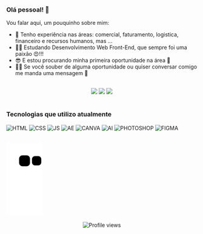 ### Olá pessoal! 👋

Vou falar aqui, um pouquinho sobre mim:

- 🔭 Tenho experiência nas áreas: comercial, faturamento, logistica, financeiro e recursos humanos, mas ...
- 👩‍🎓 Estudando Desenvolvimento Web Front-End, que sempre foi uma paixão 😍!!!
- 😎 E estou procurando minha primeira oportunidade na área 🤞
- 👩‍💻 Se você souber de alguma oportunidade ou quiser conversar comigo me manda uma mensagem 🥳 
<br>
<div align="center"> 
  <a href="https://www.instagram.com/denise.brg/" target="_blank"><img src="https://img.shields.io/badge/-Instagram-%23E4405F?style=for-the-badge&logo=instagram&logoColor=white" target="_blank"></a>
 	<a href = "mailto:denisebraguin@gmail.com"><img src="https://img.shields.io/badge/-Gmail-%23333?style=for-the-badge&logo=gmail&logoColor=white" target="_blank"></a>
  <a href="https://www.linkedin.com/in/denise-braguin/" target="_blank"><img src="https://img.shields.io/badge/-LinkedIn-%230077B5?style=for-the-badge&logo=linkedin&logoColor=white" target="_blank"></a> 
<br> <br> 
    
</div>
<div style="display: inline_block">
<h3> Tecnologias que utilizo atualmente </h3>
  <img align="center" alt="HTML" height="30" width="40" <img src="https://cdn.jsdelivr.net/gh/devicons/devicon/icons/html5/html5-original-wordmark.svg" />
  <img align="center" alt="CSS" height="30" width="40"  <img src="https://cdn.jsdelivr.net/gh/devicons/devicon/icons/css3/css3-original-wordmark.svg" />
  <img align="center" alt="JS" height="30" width="40"   <img src="https://cdn.jsdelivr.net/gh/devicons/devicon/icons/javascript/javascript-original.svg" />
  <img align="center" alt="AE" height="30" width="40"   <img src="https://cdn.jsdelivr.net/gh/devicons/devicon/icons/aftereffects/aftereffects-original.svg" />
  <img align="center" alt="CANVA" height="30" width="40"   <img src="https://cdn.jsdelivr.net/gh/devicons/devicon/icons/canva/canva-original.svg" />
  <img align="center" alt="AI" height="30" width="40"   <img src="https://cdn.jsdelivr.net/gh/devicons/devicon/icons/illustrator/illustrator-plain.svg" />
  <img align="center" alt="PHOTOSHOP" height="30" width="40"   <img src="https://cdn.jsdelivr.net/gh/devicons/devicon/icons/photoshop/photoshop-plain.svg" />
  <img align="center" alt="FIGMA" height="30" width="40"   <img src="https://cdn.jsdelivr.net/gh/devicons/devicon/icons/figma/figma-original.svg" />        
 </div>
  
  ##
 

  ![Snake animation](https://github.com/denisebraguin/denisebraguin/blob/output/github-contribution-grid-snake.svg)
 
    
</div>
  
  <div align="center">
  
![Profile views](https://gpvc.arturio.dev/Denisebraguin )

</div>

